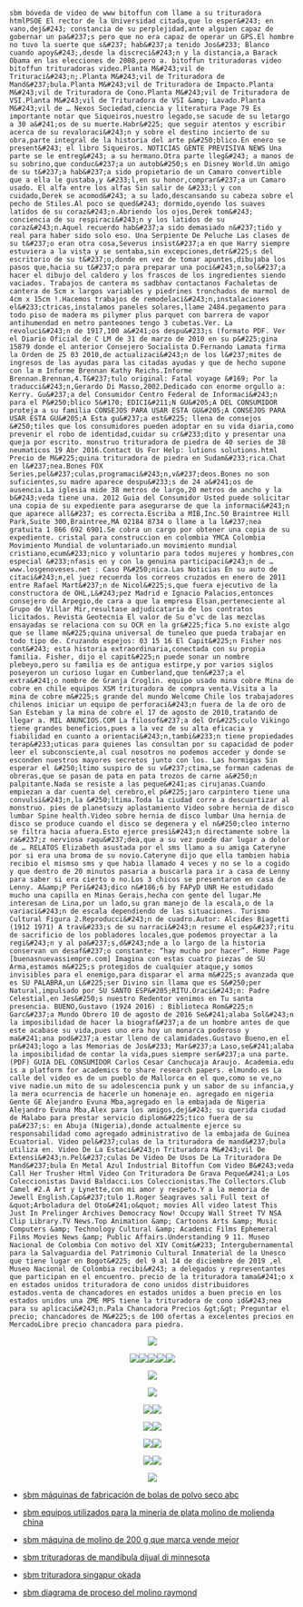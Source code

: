 
```
sbm bóveda de video de www bitoffun com llame a su trituradora htmlPSOE El rector de la Universidad citada,que lo esper&#243; en vano,dej&#243; constancia de su perplejidad,ante alguien capaz de gobernar un pa&#237;s pero que no era capaz de operar un GPS.El hombre no tuvo la suerte que s&#237; hab&#237;a tenido Jos&#233; Blanco cuando apoy&#243;,desde la discreci&#243;n y la distancia,a Barack Obama en las elecciones de 2008,pero a. bitoffun trituradoras video bitoffun trituradoras video.Planta M&#243;vil de Trituraci&#243;n;.Planta M&#243;vil de Trituradora de Mand&#237;bula.Planta M&#243;vil de Trituradora de Impacto.Planta M&#243;vil de Trituradora de Cono.Planta M&#243;vil de Trituradora de VSI.Planta M&#243;vil de Trituradora de VSI &amp; Lavado.Planta M&#243;vil de … Nexos Sociedad,ciencia y literatura Page 79 Es importante notar que Siqueiros,nuestro legado,se sacude de su letargo a 30 a&#241;os de su muerte.Habr&#225; que seguir atentos y escribir acerca de su revaloraci&#243;n y sobre el destino incierto de su obra,parte integral de la historia del arte p&#250;blico.En enero se present&#243; el libro Siqueiros. NOTICIAS GENTE PREVISIVA NEWS Una parte se le entreg&#243; a su hermano.Otra parte lleg&#243; a manos de su sobrino,que conduc&#237;a un autob&#250;s en Disney World.Un amigo de su t&#237;a hab&#237;a sido propietario de un Camaro convertible que a ella le gustaba,y &#233;l,en su honor,comprar&#237;a un Camaro usado. El alfa entre los alfas Sin salir de &#233;l y con cuidado,Derek se acomod&#243; a su lado,descansando su cabeza sobre el pecho de Stiles.Al poco se qued&#243; dormido,oyendo los suaves latidos de su coraz&#243;n.Abriendo los ojos,Derek tom&#243; conciencia de su respiraci&#243;n y los latidos de su coraz&#243;n.Aquel recuerdo hab&#237;a sido demasiado n&#237;tido y real para haber sido solo eso. Una Serpiente De Peluche Las clases de su t&#237;o eran otra cosa,Severus insist&#237;a en que Harry siempre estuviera a la vista y se sentaba,sin excepciones,detr&#225;s del escritorio de su t&#237;o,donde en vez de tomar apuntes,dibujaba los pasos que,hacia su t&#237;o para preparar una poci&#243;n,sol&#237;a hacer el dibujo del caldero y los frascos de los ingredientes siendo vaciados. Trabajos de cantera ms sadbhav contactanos Fachaletas de cantera de 5cm x largos variables y piedrines tronchados de marmol de 4cm x 15cm !.Hacemos trabajos de remodelaci&#243;n,instalaciones el&#233;ctricas,instalamos paneles solares,llame 2484.pegamento para todo piso de madera ms pilymer plus parquet con barrera de vapor antihumendad en metro panteones tengo 3 cubetas.Ver. La revoluci&#243;n de 1917,100 a&#241;os despu&#233;s (formato PDF. Ver el Diario Oficial de C LM de 31 de marzo de 2010 en su p&#225;gina 15879 donde el anterior Consejero Socialista D.Fernando Lamata firma la Orden de 25 03 2010,de actualizaci&#243;n de los l&#237;mites de ingresos de las ayudas para las citadas ayudas y que de hecho supone con la m Informe Brennan Kathy Reichs.Informe Brennan.Brennan,4.T&#237;tulo original: Fatal voyage &#169; Por la traducci&#243;n,Gerardo Di Masso,2002.Dedicado con enorme orgullo a: Kerry. Gu&#237;a del Consumidor Centro Federal de Informaci&#243;n para el P&#250;blico 5&#170; EDICI&#211;N GU&#205;A DEL CONSUMIDOR proteja a su familia CONSEJOS PARA USAR ESTA GU&#205;A CONSEJOS PARA USAR ESTA GU&#205;A Esta gu&#237;a est&#225; llena de consejos &#250;tiles que los consumidores pueden adoptar en su vida diaria,como prevenir el robo de identidad,cuidar su cr&#233;dito y presentar una queja por escrito. monstruo trituradora de piedra de 40 series de 38 neumaticos 19 Abr 2016.Contact Us For Help: lutions solutions.html Precio de M&#225;quina trituradora de piedra en Sudam&#233;rica.Chat en l&#237;nea.Bones FOX Series,pel&#237;culas,programaci&#243;n,v&#237;deos.Bones no son suficientes,su madre aparece despu&#233;s de 24 a&#241;os de ausencia.La iglesia mide 38 metros de largo,20 metros de ancho y la b&#243;veda tiene una. 2012 Guia del Consumidor Usted puede solicitar una copia de su expediente para asegurarse de que la informaci&#243;n que aparece all&#237; es correcta.Escriba a MIB,Inc.50 Braintree Hill Park,Suite 300,Braintree,MA 02184 8734 o llame a la l&#237;nea gratuita 1 866 692 6901.Se cobra un cargo por obtener una copia de su expediente. cristal para construccion en colombia YMCA Colombia Movimiento Mundial de voluntariado.un movimiento mundial cristiano,ecum&#233;nico y voluntario para todos mujeres y hombres,con especial &#233;nfasis en y con la genuina participaci&#243;n de … www.losgenoveses.net : Caso P&#250;nica.Las Noticias En su auto de citaci&#243;n,el juez recuerda los correos cruzados en enero de 2011 entre Rafael Mart&#237;n de Nicol&#225;s,que fuera ejecutivo de la constructora de OHL,L&#243;pez Madrid e Ignacio Palacios,entonces consejero de Arpegio,de cara a que la empresa Elsan,perteneciente al Grupo de Villar Mir,resultase adjudicataria de los contratos licitados. Revista Geotecnia El valor de Su σ’vc de las mezclas ensayadas se relaciona con su OCR en la gr&#225;fica 5.no existe algo que se llame m&#225;quina universal de tuneleo que pueda trabajar en todo tipo de. Cruzando espejos: 03 15 16 El Capit&#225;n Fisher nos cont&#243; esta historia extraordinaria,conectada con su propia familia. Fisher, dijo el capit&#225;n puede sonar un nombre plebeyo,pero su familia es de antigua estirpe,y por varios siglos poseyeron un curioso lugar en Cumberland,que ten&#237;a el extra&#241;o nombre de Granja Croglin. equipo usado mina cobre Mina de cobre en chile equipos XSM trituradora de compra venta.Visita a la mina de cobre m&#225;s grande del mundo Welcome Chile los trabajadores chilenos iniciar un equipo de perforaci&#243;n fuera de la de oro de San Esteban y la mina de cobre el 17 de agosto de 2010,tratando de llegar a. MIL ANUNCIOS.COM La filosof&#237;a del Or&#225;culo Vikingo tiene grandes beneficios,pues a la vez de su alta eficacia y fiabilidad en cuanto a orientaci&#243;n,tambi&#233;n tiene propiedades terap&#233;uticas para quienes las consultan por su capacidad de poder leer el subconsciente,al cual nosotros no podemos acceder y donde se esconden nuestros mayores secretos junto con los. Las hormigas Sin esperar el &#250;ltimo suspiro de su v&#237;ctima,se forman cadenas de obreras,que se pasan de pata en pata trozos de carne a&#250;n palpitante.Nada se resiste a las peque&#241;as cirujanas.Cuando empiezan a dar cuenta del cerebro,el p&#225;jaro carpintero tiene una convulsi&#243;n,la &#250;ltima.Toda la ciudad corre a descuartizar al monstruo. pies de planetsuzy aplastamiento Video sobre hernia de disco lumbar Spine health.Video sobre hernia de disco lumbar Una hernia de disco se produce cuando el disco se degenera y el n&#250;cleo interno se filtra hacia afuera.Esto ejerce presi&#243;n directamente sobre la ra&#237;z nerviosa raqu&#237;dea,que a su vez puede dar lugar a dolor de … RELATOS Elizabeth asustada por el sms llamo a su amiga Cateryne por si era una broma de su novio.Cateryne dijo que ella tambien habia recibio el mismso sms y que habia llamado 4 veces y no se lo a cogido y que dentro de 20 minutos pasaria a buscarla para ir a casa de Lenny para saber si era cierto o no.Los 3 chicos se presentaron en casa de Lenny. A&amp;P Peri&#243;dico n&#186;6 by FAPyD UNR He estudidado mucho una capilla en Minas Gerais,hecha con gente del lugar.Me interesan de Lina,por un lado,su gran manejo de la escala,o de la variaci&#243;n de escala dependiendo de las situaciones. Turismo Cultural Figura 2.Reproducci&#243;n de cuadro.Autor: Alcides Biagetti (1912 1971) A trav&#233;s de su narraci&#243;n resume el esp&#237;ritu de sacrificio de los pobladores locales,que podemos proyectar a la regi&#243;n y al pa&#237;s,d&#243;nde a lo largo de la historia conservan un desaf&#237;o constante: “hay mucho por hacer”. Home Page [buenasnuevassiempre.com] Imagina con estas cuatro piezas de SU Arma,estamos m&#225;s protegidos de cualquier ataque,y somos invisibles para el enemigo,para disparar el arma m&#225;s avanzada que es SU PALABRA,un L&#225;ser Divino sin llama que es S&#250;per Natural,impulsado por SU SANTO ESP&#205;RITU.Oraci&#243;n: Padre Celestial,en Jes&#250;s nuestro Redentor venimos en Tu santa presencia. BUENO,Gustavo (1924 2016) : Biblioteca Rom&#225;n Garc&#237;a Mundo Obrero 10 de agosto de 2016 Se&#241;alaba Sol&#243;n la imposibilidad de hacer la biograf&#237;a de un hombre antes de que este acabase su vida,pues uno era hoy un monarca poderoso y ma&#241;ana pod&#237;a estar lleno de calamidades.Gustavo Bueno,en el pr&#243;logo a las Memorias de Jos&#233; Mar&#237;a Laso,se&#241;alaba la imposibilidad de contar la vida,pues siempre ser&#237;a una parte. (PDF) GUIA DEL CONSUMIDOR Carlos Cesar Canchucaja Araujo. Academia.edu is a platform for academics to share research papers. elmundo.es La calle del video es de un pueblo de Mallorca en el que,como se ve,no vive nadie.un mito de su adolescencia punk y un sabor de su infancia,y la mera ocurrencia de hacerle un homenaje en. agregado en nigeria Gente GE Alejandro Evuna Mba,agregado en la embajada de Nigeria Alejandro Evuna Mba,Alex para los amigos,dej&#243; su querida ciudad de Malabo para prestar servicio diplom&#225;tico fuera de su pa&#237;s: en Abuja (Nigeria),donde actualmente ejerce su responsabilidad como agregado administrativo de la embajada de Guinea Ecuatorial. Video pel&#237;culas de la trituradora de mand&#237;bula utiliza en. Video De La Estaci&#243;n Trituradora M&#243;vil De Extensi&#243;n.Pel&#237;culas De Video De Usos De La Trituradora De Mand&#237;bula En Metal Azul Industrial Bitoffun Com Video B&#243;veda Call Her Trusher Html Video Con Trituradora De Grava Peque&#241;a Los Coleccionistas David Baldacci.Los Coleccionistas.The Collectors.Club Camel #2.A Art y Lynette,con mi amor y respeto.Y a la memoria de Jewell English.Cap&#237;tulo 1.Roger Seagraves sali Full text of &quot;Arboladura del Oto&#241;o&quot; movies All video latest This Just In Prelinger Archives Democracy Now! Occupy Wall Street TV NSA Clip Library.TV News.Top Animation &amp; Cartoons Arts &amp; Music Computers &amp; Technology Cultural &amp; Academic Films Ephemeral Films Movies News &amp; Public Affairs.Understanding 9 11. Museo Nacional de Colombia Con motivo del XIV Comit&#233; Intergubernamental para la Salvaguardia del Patrimonio Cultural Inmaterial de la Unesco que tiene lugar en Bogot&#225; del 9 al 14 de diciembre de 2019 ,el Museo Nacional de Colombia recibi&#243; a delegados y representantes que participan en el encuentro. precio de la trituradora tama&#241;o x en estados unidos trituradora de cono unidos distribuidores estados.venta de chancadores en estados unidos a buen precio en los estados unidos una ZME MPS tiene la trituradora de cono id&#243;nea para su aplicaci&#243;n.Pala Chancadora Precios &gt;&gt; Preguntar el precio; chancadores de M&#225;s de 100 ofertas a excelentes precios en MercadoLibre precio chancadora para piedra. 
```

<div align="center">

<a href="https://es-crusher.shibang-china.com/github&k=sbm+b%C3%B3veda+de+video+de+www+bitoffun+com+llame+a+su+trituradora+html"><img src="https://static.shibang-china.com/es/crusher/logo.jpg"></a>

<a href="https://es-crusher.shibang-china.com/github&k=sbm+b%C3%B3veda+de+video+de+www+bitoffun+com+llame+a+su+trituradora+html"><img src="https://static.shibang-china.com/es/crusher/index.jpg"></a><a href="https://es-crusher.shibang-china.com/material.htmlgithub&k=sbm+b%C3%B3veda+de+video+de+www+bitoffun+com+llame+a+su+trituradora+html"><img src="https://static.shibang-china.com/es/crusher/material.jpg"></a><a href="https://es-crusher.shibang-china.com/application.htmlgithub&k=sbm+b%C3%B3veda+de+video+de+www+bitoffun+com+llame+a+su+trituradora+html"><img src="https://static.shibang-china.com/es/crusher/application.jpg"></a><a href="https://es-crusher.shibang-china.com/aboutus.htmlgithub&k=sbm+b%C3%B3veda+de+video+de+www+bitoffun+com+llame+a+su+trituradora+html"><img src="https://static.shibang-china.com/es/crusher/aboutus.jpg"></a><a href="https://es-crusher.shibang-china.com/contact.htmlgithub&k=sbm+b%C3%B3veda+de+video+de+www+bitoffun+com+llame+a+su+trituradora+html"><img src="https://static.shibang-china.com/es/crusher/contact.jpg"></a>

<a href="https://es-crusher.shibang-china.com/github&k=sbm+b%C3%B3veda+de+video+de+www+bitoffun+com+llame+a+su+trituradora+html"><img src="https://static.shibang-china.com/es/crusher/banner.jpg"></a>

<a href="https://swt.shibang-china.com/github&k=sbm+b%C3%B3veda+de+video+de+www+bitoffun+com+llame+a+su+trituradora+html"><img src="https://static.shibang-china.com/es/crusher/text.jpg"></a>

<a href="https://swt.shibang-china.com/github&k=sbm+b%C3%B3veda+de+video+de+www+bitoffun+com+llame+a+su+trituradora+html"><img src="https://static.shibang-china.com/es/crusher/chat.jpg"></a><a href="https://es-crusher.shibang-china.com/contact.htmlgithub&k=sbm+b%C3%B3veda+de+video+de+www+bitoffun+com+llame+a+su+trituradora+html"><img src="https://static.shibang-china.com/es/crusher/message.jpg"></a>

<a href="https://es-crusher.shibang-china.com/products/pe.htmlgithub&k=sbm+b%C3%B3veda+de+video+de+www+bitoffun+com+llame+a+su+trituradora+html"><img src="https://static.shibang-china.com/es/crusher/pe.jpg"></a><a href="https://es-crusher.shibang-china.com/products/pf.htmlgithub&k=sbm+b%C3%B3veda+de+video+de+www+bitoffun+com+llame+a+su+trituradora+html"><img src="https://static.shibang-china.com/es/crusher/pf.jpg"></a>

<a href="https://es-crusher.shibang-china.com/products/hpt.htmlgithub&k=sbm+b%C3%B3veda+de+video+de+www+bitoffun+com+llame+a+su+trituradora+html"><img src="https://static.shibang-china.com/es/crusher/hpt.jpg"></a><a href="https://es-crusher.shibang-china.com/products/vsi.htmlgithub&k=sbm+b%C3%B3veda+de+video+de+www+bitoffun+com+llame+a+su+trituradora+html"><img src="https://static.shibang-china.com/es/crusher/vsi.jpg"></a>

<a href="https://es-crusher.shibang-china.com/products/klv.htmlgithub&k=sbm+b%C3%B3veda+de+video+de+www+bitoffun+com+llame+a+su+trituradora+html"><img src="https://static.shibang-china.com/es/crusher/klv.jpg"></a><a href="https://es-crusher.shibang-china.com/products/portable.htmlgithub&k=sbm+b%C3%B3veda+de+video+de+www+bitoffun+com+llame+a+su+trituradora+html"><img src="https://static.shibang-china.com/es/crusher/portable.jpg"></a>

<a href="https://swt.shibang-china.com/github&k=sbm+b%C3%B3veda+de+video+de+www+bitoffun+com+llame+a+su+trituradora+html"><img src="https://static.shibang-china.com/es/crusher/case.jpg"></a>

</div>


* [sbm máquinas de fabricación de bolas de polvo seco abc](sbm%20m%C3%A1quinas%20de%20fabricaci%C3%B3n%20de%20bolas%20de%20polvo%20seco%20abc.md)

* [sbm equipos utilizados para la minería de plata molino de molienda china](sbm%20equipos%20utilizados%20para%20la%20miner%C3%ADa%20de%20plata%20molino%20de%20molienda%20china.md)

* [sbm máquina de molino de 200 g que marca vende mejor](sbm%20m%C3%A1quina%20de%20molino%20de%20200%20g%20que%20marca%20vende%20mejor.md)

* [sbm trituradoras de mandíbula dijual di minnesota](sbm%20trituradoras%20de%20mand%C3%ADbula%20dijual%20di%20minnesota.md)

* [sbm trituradora singapur okada](sbm%20trituradora%20singapur%20okada.md)

* [sbm diagrama de proceso del molino raymond](sbm%20diagrama%20de%20proceso%20del%20molino%20raymond.md)
